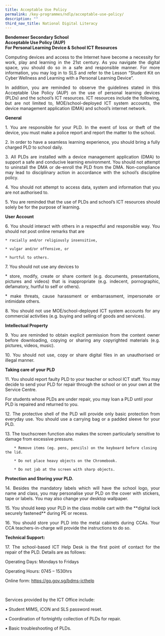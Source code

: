 ```yaml
---
title: Acceptable Use Policy
permalink: /key-programmes/ndlp/acceptable-use-policy/
description: ""
third_nav_title: National Digital Literacy
---
```



**Bendemeer Secondary School <br>
Acceptable Use Policy (AUP) <br>
For Personal Learning Device & School ICT Resources**

 

<p style="text-align:justify">Computing devices and access to the Internet have become a necessity for work, play and learning in the 21st century. As you navigate the digital space, you should do so in a safe and responsible manner. For more information, you may log in to SLS and refer to the Lesson “Student Kit on Cyber Wellness and Learning with a Personal Learning Device”.</p>

 

<p style="text-align:justify">In addition, you are reminded to observe the guidelines stated in this Acceptable Use Policy (AUP) on the use of personal learning devices (PLDs) and the school’s ICT resources. ICT resources include the following, but are not limited to, MOE/school-deployed ICT system accounts, the device management application (DMA) and school’s internet network.</p>

**General**

<p style="text-align:justify">1.  You are responsible for your PLD. In the event of loss or theft of the device, you must make a police report and report the matter to the school.</p>
   
<p style="text-align:justify">2.  In order to have a seamless learning experience, you should bring a fully charged PLD to school daily. </p>
  
<p style="text-align:justify">3.  All PLDs are installed with a device management application (DMA) to support a safe and conducive learning environment.  You should not attempt to uninstall the DMA or de-enroll the PLD from the DMA. Non-compliance may lead to disciplinary action in accordance with the school’s discipline policy.</p>
  
<p style="text-align:justify">4.  You should not attempt to access data, system and information that you are not authorised to.</p>
  
<p style="text-align:justify">5.  You are reminded that the use of PLDs and school’s ICT resources should solely be for the purpose of learning.
</p>

**User Account**

<p style="text-align:justify">6. You should interact with others in a respectful and responsible way. You should not post online remarks that are</p>
 
	* racially and/or religiously insensitive,
 
	* vulgar and/or offensive, or
 
	* hurtful to others.
 
<p style="text-align:justify">7.  You should not use any devices to</p>
 
<p style="text-align:justify">	*  store, modify, create or share content (e.g. documents, presentations, pictures and videos) that is inappropriate (e.g. indecent, pornographic, defamatory, hurtful to self or others).</p>
 
<p style="text-align:justify">	*  make threats, cause harassment or embarrassment, impersonate or intimidate others.</p>
 
<p style="text-align:justify">8. You should not use MOE/school-deployed ICT system accounts for any commercial activities (e.g. buying and selling of goods and services).</p>

**Intellectual Property**

<p style="text-align:justify">9. You are reminded to obtain explicit permission from the content owner before downloading, copying or sharing any copyrighted materials (e.g. pictures, videos, music).</p>
 
<p style="text-align:justify">10. You should not use, copy or share digital files in an unauthorised or illegal manner.</p>

**Taking care of your PLD**

<p style="text-align:justify">11.   You should report faulty PLD to your teacher or school ICT staff.  You may decide to send your PLD for repair through the school or on your own at the Service Centre.</p>
 
  For students whose PLDs are under repair, you may loan a PLD until your PLD is repaired and returned to you.</p>
 
<p style="text-align:justify">12.   The protective shell of the PLD will provide only basic protection from everyday use. You should use a carrying bag or a padded sleeve for your PLD.</p>
 
<p style="text-align:justify">13.   The touchscreen function also makes the screen particularly sensitive to damage from excessive pressure.</p>
 
		* Remove items (eg. pens, pencils) on the keyboard before closing the lid.
 
		* Do not place heavy objects on the Chromebook.
 
		* Do not jab at the screen with sharp objects.
 
 **Protection and Storing your PLD.**
 
<p style="text-align:justify">14.   Besides the mandatory labels which will have the school logo, your name and class, you may personalise your PLD on the cover with stickers, tape or labels.  You may also change your desktop wallpaper.</p>
 
<p style="text-align:justify">15.   You should keep your PLD in the class mobile cart with the **digital lock securely fastened** during PE or recess.  </p>
 
<p style="text-align:justify">16.   You should store your PLD into the metal cabinets during CCAs. Your CCA teachers-in-charge will provide the instructions to do so.</p>

**Technical Support:**

<p style="text-align:justify">17.   The school-based ICT Help Desk is the first point of contact for the repair of the PLD. Details are as follows:</p>

Operating Days:          Mondays to Fridays

Operating Hours:        0745 – 1530hrs

Online form:                [https://go.gov.sg/bdms-icthelp ](https://form.gov.sg/#!/6003ab0667a3e600110513fe)

 <br>

Services provided by the ICT Office include:

▪       Student MIMS, iCON and SLS password reset.

▪       Coordination of fortnightly collection of PLDs for repair.

▪       Basic troubleshooting of PLDs.